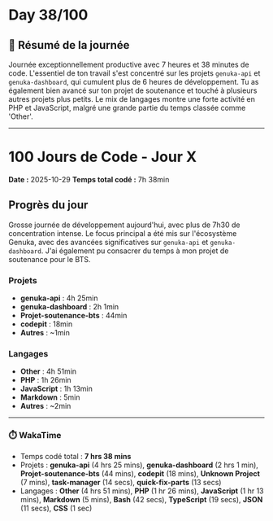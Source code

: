 # Day 38/100

## 🚀 Résumé de la journée
Journée exceptionnellement productive avec 7 heures et 38 minutes de code. L'essentiel de ton travail s'est concentré sur les projets `genuka-api` et `genuka-dashboard`, qui cumulent plus de 6 heures de développement. Tu as également bien avancé sur ton projet de soutenance et touché à plusieurs autres projets plus petits. Le mix de langages montre une forte activité en PHP et JavaScript, malgré une grande partie du temps classée comme 'Other'.

---

# 100 Jours de Code - Jour X

**Date :** 2025-10-29
**Temps total codé :** 7h 38min

## Progrès du jour

Grosse journée de développement aujourd'hui, avec plus de 7h30 de concentration intense. Le focus principal a été mis sur l'écosystème Genuka, avec des avancées significatives sur `genuka-api` et `genuka-dashboard`. J'ai également pu consacrer du temps à mon projet de soutenance pour le BTS.

### Projets

- **genuka-api** : 4h 25min
- **genuka-dashboard** : 2h 1min
- **Projet-soutenance-bts** : 44min
- **codepit** : 18min
- **Autres** : ~1min

### Langages

- **Other** : 4h 51min
- **PHP** : 1h 26min
- **JavaScript** : 1h 13min
- **Markdown** : 5min
- **Autres** : ~2min

---
### ⏱️ WakaTime
- Temps codé total : **7 hrs 38 mins**
- Projets : **genuka-api** (4 hrs 25 mins), **genuka-dashboard** (2 hrs 1 min), **Projet-soutenance-bts** (44 mins), **codepit** (18 mins), **Unknown Project** (7 mins), **task-manager** (14 secs), **quick-fix-parts** (13 secs)
- Langages : **Other** (4 hrs 51 mins), **PHP** (1 hr 26 mins), **JavaScript** (1 hr 13 mins), **Markdown** (5 mins), **Bash** (42 secs), **TypeScript** (19 secs), **JSON** (11 secs), **CSS** (1 sec)

